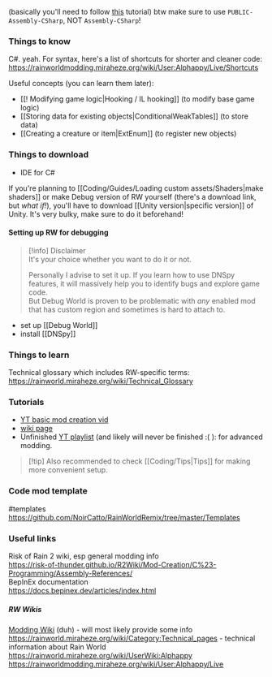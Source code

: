(basically you'll need to follow [this](https://rainworldmodding.miraheze.org/wiki/Code_Environments) tutorial)
btw make sure to use `PUBLIC-Assembly-CSharp`, NOT `Assembly-CSharp`!
### Things to know  
C#. yeah.
For syntax, here's a list of shortcuts for shorter and cleaner code:
https://rainworldmodding.miraheze.org/wiki/User:Alphappy/Live/Shortcuts

Useful concepts (you can learn them later):  
- [[! Modifying game logic|Hooking / IL hooking]] (to modify base game logic)  
- [[Storing data for existing objects|ConditionalWeakTables]] (to store data)  
- [[Creating a creature or item|ExtEnum]] (to register new objects)
### Things to download  
- IDE for C#

If you're planning to [[Coding/Guides/Loading custom assets/Shaders|make shaders]] or make Debug version of RW yourself (there's a download link, but *what if!*), you'll have to download [[Unity version|specific version]] of Unity. It's very bulky, make sure to do it beforehand!  
#### Setting up RW for debugging  
> [!info] Disclaimer  
> It's your choice whether you want to do it or not.  
 >   
> Personally I advise to set it up. If you learn how to use DNSpy features, it will massively help you to identify bugs and explore game code.  
> But Debug World is proven to be problematic with *any* enabled mod that has custom region and sometimes is hard to attach to.

- set up [[Debug World]]  
- install [[DNSpy]]
### Things to learn  
Technical glossary which includes RW-specific terms:
https://rainworld.miraheze.org/wiki/Technical_Glossary

### Tutorials   
- [YT basic mod creation vid](https://www.youtube.com/watch?v=JG9cyL5FW90)  
- [wiki page](https://rainworldmodding.miraheze.org/wiki/BepInPlugins)  
- Unfinished [YT playlist](https://www.youtube.com/playlist?list=PLuHyVLkKIJi3P6xu-V3aRTAlwWpdDKxSa) (and likely will never be finished :( ): for advanced modding. 

> [!tip] Also recommended to check [[Coding/Tips|Tips]] for making more convenient setup.

  
### Code mod template
#templates  
https://github.com/NoirCatto/RainWorldRemix/tree/master/Templates   
### Useful links   

Risk of Rain 2 wiki, esp general modding info  
https://risk-of-thunder.github.io/R2Wiki/Mod-Creation/C%23-Programming/Assembly-References/  
BepInEx documentation  
https://docs.bepinex.dev/articles/index.html
##### RW Wikis  
[Modding Wiki](https://rainworldmodding.miraheze.org/wiki/Main_Page) (duh) - will most likely provide some info  
https://rainworld.miraheze.org/wiki/Category:Technical_pages - technical information about Rain World  
https://rainworld.miraheze.org/wiki/UserWiki:Alphappy
https://rainworldmodding.miraheze.org/wiki/User:Alphappy/Live